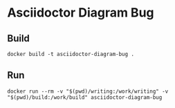 # Asciidoctor Diagram Bug
## Build
```
docker build -t asciidoctor-diagram-bug .
```

## Run
```
docker run --rm -v "$(pwd)/writing:/work/writing" -v "$(pwd)/build:/work/build" asciidoctor-diagram-bug
```
